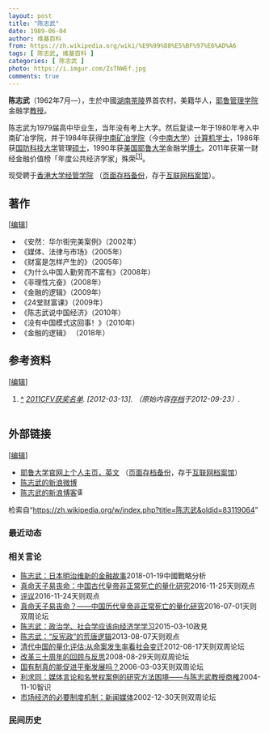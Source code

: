 ```yaml
---
layout: post
title: "陈志武"
date: 1989-06-04
author: 维基百科
from: https://zh.wikipedia.org/wiki/%E9%99%88%E5%BF%97%E6%AD%A6
tags: [ 陈志武, 维基百科 ]
categories: [ 陈志武 ]
photo: https://i.imgur.com/ZsTNWEf.jpg
comments: true
---
```

<div class="mw-content-ltr mw-parser-output" lang="zh" dir="ltr"><p><b>陈志武</b>（1962年7月<span class="useeditintro" title="Template:BLP editintro">—</span>），生於中國<a href="/wiki/%E6%B9%96%E5%8D%97" class="mw-redirect" title="湖南">湖南</a><a href="/wiki/%E8%8C%B6%E9%99%B5" class="mw-redirect" title="茶陵">茶陵</a>界首农村，美籍华人，<a href="/wiki/%E8%80%B6%E9%B2%81%E7%AE%A1%E7%90%86%E5%AD%A6%E9%99%A2" title="耶鲁管理学院">耶鲁管理学院</a>金融学<a href="/wiki/%E6%95%99%E6%8E%88" title="教授">教授</a>。
</p>
<meta property="mw:PageProp/toc">
<div class="mw-heading mw-heading2"></div>
<p>陈志武为1979届高中毕业生，当年没有考上大学。然后复读一年于1980年考入中南矿冶学院，并于1984年获得<a href="/wiki/%E4%B8%AD%E5%8D%97%E7%9F%BF%E5%86%B6%E5%AD%A6%E9%99%A2" class="mw-redirect" title="中南矿冶学院">中南矿冶学院</a>（今<a href="/wiki/%E4%B8%AD%E5%8D%97%E5%A4%A7%E5%AD%A6" title="中南大学">中南大学</a>）<a href="/wiki/%E7%94%B5%E5%AD%90%E8%AE%A1%E7%AE%97%E6%9C%BA" title="电子计算机">计算机</a><a href="/wiki/%E5%AD%A6%E5%A3%AB" class="mw-redirect" title="学士">学士</a>，1986年获<a href="/wiki/%E5%9B%BD%E9%98%B2%E7%A7%91%E6%8A%80%E5%A4%A7%E5%AD%A6" class="mw-redirect" title="国防科技大学">国防科技大学</a>管理<a href="/wiki/%E7%A1%95%E5%A3%AB" title="硕士">硕士</a>，1990年获<a href="/wiki/%E7%BE%8E%E5%9B%BD" title="美国">美国</a><a href="/wiki/%E8%80%B6%E9%B2%81%E5%A4%A7%E5%AD%A6" title="耶鲁大学">耶鲁大学</a>金融学<a href="/wiki/%E5%8D%9A%E5%A3%AB" title="博士">博士</a>。2011年获第一财经金融价值榜「年度公共经济学家」殊荣<sup id="cite_ref-1" class="reference"><a href="#cite_note-1">[1]</a></sup>。
</p><p>现受聘于<a rel="nofollow" class="external text" href="https://www.fbe.hku.hk/staff/academic/detail/zhiwu-chen">香港大学经管学院</a> （<a rel="nofollow" class="external text" href="//web.archive.org/web/20180810011451/https://www.fbe.hku.hk/staff/academic/detail/zhiwu-chen">页面存档备份</a>，存于<a href="/wiki/%E4%BA%92%E8%81%94%E7%BD%91%E6%A1%A3%E6%A1%88%E9%A6%86" title="互联网档案馆">互联网档案馆</a>）。
</p>
<div class="mw-heading mw-heading2"><h2 id="著作"><span id=".E8.91.97.E4.BD.9C"></span>著作</h2><span class="mw-editsection"><span class="mw-editsection-bracket">[</span><a href="/w/index.php?title=%E9%99%88%E5%BF%97%E6%AD%A6&amp;action=edit&amp;section=2" title="编辑章节：著作"><span>编辑</span></a><span class="mw-editsection-bracket">]</span></span></div>
<ul><li>《安然：华尔街完美案例》（2002年）</li>
<li>《媒体、法律与市场》（2005年）</li>
<li>《财富是怎样产生的》（2005年）</li>
<li>《为什么中国人勤劳而不富有》（2008年）</li>
<li>《非理性亢奋》（2008年）</li>
<li>《金融的逻辑》（2009年）</li>
<li>《24堂财富课》（2009年）</li>
<li>《陈志武说中国经济》（2010年）</li>
<li>《没有中国模式这回事！》（2010年）</li>
<li>《金融的逻辑》 （2018年）</li></ul>
<div class="mw-heading mw-heading2"><h2 id="参考资料"><span id=".E5.8F.82.E8.80.83.E8.B5.84.E6.96.99"></span>参考资料</h2><span class="mw-editsection"><span class="mw-editsection-bracket">[</span><a href="/w/index.php?title=%E9%99%88%E5%BF%97%E6%AD%A6&amp;action=edit&amp;section=3" title="编辑章节：参考资料"><span>编辑</span></a><span class="mw-editsection-bracket">]</span></span></div>
<div class="reflist columns references-column-width" style="-moz-column-width: 30em; -webkit-column-width: 30em; column-width: 30em; list-style-type: decimal;">
<ol class="references">
<li id="cite_note-1"><span class="mw-cite-backlink"><b><a href="#cite_ref-1">^</a></b></span> <span class="reference-text"><cite class="citation web"><a rel="nofollow" class="external text" href="http://www.yicai.com/news/2011/12/1258825.html">2011CFV获奖名单</a>.  <span class="reference-accessdate"> [<span class="nowrap">2012-03-13</span>]</span>. （原始内容<a rel="nofollow" class="external text" href="https://web.archive.org/web/20120923005136/http://www.yicai.com/news/2011/12/1258825.html">存档</a>于2012-09-23）.</cite><span title="ctx_ver=Z39.88-2004&amp;rfr_id=info%3Asid%2Fzh.wikipedia.org%3A%E9%99%88%E5%BF%97%E6%AD%A6&amp;rft.btitle=2011CFV%E8%8E%B7%E5%A5%96%E5%90%8D%E5%8D%95&amp;rft.genre=unknown&amp;rft_id=http%3A%2F%2Fwww.yicai.com%2Fnews%2F2011%2F12%2F1258825.html&amp;rft_val_fmt=info%3Aofi%2Ffmt%3Akev%3Amtx%3Abook" class="Z3988"><span style="display:none;">&nbsp;</span></span></span>
</li>
</ol></div>
<div class="mw-heading mw-heading2"><h2 id="外部链接"><span id=".E5.A4.96.E9.83.A8.E9.93.BE.E6.8E.A5"></span>外部链接</h2><span class="mw-editsection"><span class="mw-editsection-bracket">[</span><a href="/w/index.php?title=%E9%99%88%E5%BF%97%E6%AD%A6&amp;action=edit&amp;section=4" title="编辑章节：外部链接"><span>编辑</span></a><span class="mw-editsection-bracket">]</span></span></div>
<ul><li><a rel="nofollow" class="external text" href="http://som.yale.edu/zhiwu-chen">耶鲁大学官网上个人主页，英文</a> （<a rel="nofollow" class="external text" href="//web.archive.org/web/20140407040220/http://som.yale.edu/zhiwu-chen">页面存档备份</a>，存于<a href="/wiki/%E4%BA%92%E8%81%94%E7%BD%91%E6%A1%A3%E6%A1%88%E9%A6%86" title="互联网档案馆">互联网档案馆</a>）</li>
<li><a rel="nofollow" class="external text" href="https://weibo.com/chenzhiwu">陈志武的新浪微博</a></li>
<li><a rel="nofollow" class="external text" href="http://blog.sina.com.cn/chenzhiwu">陈志武的新浪博客</a><span class="skin-invert" typeof="mw:File"><span title="需註冊"><img alt="需註冊" src="//upload.wikimedia.org/wikipedia/commons/thumb/d/d6/Lock-gray-alt-2.svg/10px-Lock-gray-alt-2.svg.png" decoding="async" width="10" height="16" class="mw-file-element" srcset="//upload.wikimedia.org/wikipedia/commons/thumb/d/d6/Lock-gray-alt-2.svg/15px-Lock-gray-alt-2.svg.png 1.5x, //upload.wikimedia.org/wikipedia/commons/thumb/d/d6/Lock-gray-alt-2.svg/20px-Lock-gray-alt-2.svg.png 2x" data-file-width="512" data-file-height="813"></span></span></li></ul>
<!-- 
NewPP limit report
Parsed by mw‐web.codfw.main‐fdcb8b744‐hvztd
Cached time: 20240727145824
Cache expiry: 2592000
Reduced expiry: false
Complications: [show‐toc]
CPU time usage: 0.142 seconds
Real time usage: 0.191 seconds
Preprocessor visited node count: 1158/1000000
Post‐expand include size: 4050/2097152 bytes
Template argument size: 469/2097152 bytes
Highest expansion depth: 12/100
Expensive parser function count: 0/500
Unstrip recursion depth: 0/20
Unstrip post‐expand size: 1053/5000000 bytes
Lua time usage: 0.033/10.000 seconds
Lua memory usage: 1965976/52428800 bytes
Number of Wikibase entities loaded: 1/400
-->
<!--
Transclusion expansion time report (%,ms,calls,template)
100.00%  160.216      1 -total
 34.71%   55.606      1 Template:Reflist
 33.12%   53.063      1 Template:Sinaweibo
 31.35%   50.230      1 Template:Cite_web
 16.62%   26.633      1 Template:Bd
 10.58%   16.957      1 Template:Sinablog
  9.11%   14.588      2 Template:BD/isYear
  8.47%   13.573      1 Template:Registration_required
  7.65%   12.251      1 Template:Main_other
  6.67%   10.680      1 Template:IfPNS
-->

<!-- Saved in parser cache with key zhwiki:pcache:idhash:120544-0!canonical!zh and timestamp 20240727145824 and revision id 83119064. Rendering was triggered because: page-view
 -->
</div><!--esi <esi:include src="/esitest-fa8a495983347898/content" /> --><noscript><img src="https://login.wikimedia.org/wiki/Special:CentralAutoLogin/start?type=1x1" alt="" width="1" height="1" style="border: none; position: absolute;"></noscript>
<div class="printfooter" data-nosnippet="">检索自“<a dir="ltr" href="https://zh.wikipedia.org/w/index.php?title=陈志武&amp;oldid=83119064">https://zh.wikipedia.org/w/index.php?title=陈志武&amp;oldid=83119064</a>”</div><div id="recent-news"><h3>最近动态</h3><ul></ul></div><div id="open-opinion"><h3>相关言论</h3><ul><li><a href="https://nodebe4.github.io/opinion/2018-01-19/%E9%99%88%E5%BF%97%E6%AD%A6-%E6%97%A5%E6%9C%AC%E6%98%8E%E6%B2%BB%E7%BB%B4%E6%96%B0%E7%9A%84%E9%87%91%E8%9E%8D%E6%95%85%E4%BA%8B/" title="陈志武">陈志武：日本明治维新的金融故事</a><time>2018-01-19</time><a class="tag">中國戰略分析</a></li>
<li><a href="https://nodebe4.github.io/opinion/2016-11-25/%E7%9C%9F%E5%91%BD%E5%A4%A9%E5%AD%90%E6%98%93%E4%B8%A7%E5%91%BD-%E4%B8%AD%E5%9B%BD%E5%8F%A4%E4%BB%A3%E7%9A%87%E5%B8%9D%E9%9D%9E%E6%AD%A3%E5%B8%B8%E6%AD%BB%E4%BA%A1%E7%9A%84%E9%87%8F%E5%8C%96%E7%A0%94%E7%A9%B6/" title="陈志武">真命天子易丧命：中国古代皇帝非正常死亡的量化研究</a><time>2016-11-25</time><a class="tag">天则观点</a></li>
<li><a href="https://nodebe4.github.io/opinion/2016-11-24/%E8%AF%84%E8%AE%AE/" title="陈志武">评议</a><time>2016-11-24</time><a class="tag">天则观点</a></li>
<li><a href="https://nodebe4.github.io/opinion/2016-07-01/%E7%9C%9F%E5%91%BD%E5%A4%A9%E5%AD%90%E6%98%93%E4%B8%A7%E5%91%BD-%E4%B8%AD%E5%9B%BD%E5%8E%86%E4%BB%A3%E7%9A%87%E5%B8%9D%E9%9D%9E%E6%AD%A3%E5%B8%B8%E6%AD%BB%E4%BA%A1%E7%9A%84%E9%87%8F%E5%8C%96%E7%A0%94%E7%A9%B6/" title="陈志武">真命天子易丧命？——中国历代皇帝非正常死亡的量化研究</a><time>2016-07-01</time><a class="tag">天则双周论坛</a></li>
<li><a href="https://nodebe4.github.io/opinion/2015-03-10/%E9%99%88%E5%BF%97%E6%AD%A6-%E6%94%BF%E6%B2%BB%E5%AD%A6-%E7%A4%BE%E4%BC%9A%E5%AD%A6%E5%BA%94%E8%AF%A5%E5%90%91%E7%BB%8F%E6%B5%8E%E5%AD%A6%E5%AD%A6%E4%B9%A0/" title="杨天兆">陈志武：政治学、社会学应该向经济学学习</a><time>2015-03-10</time><a class="tag">政見</a></li>
<li><a href="https://nodebe4.github.io/opinion/2013-08-07/%E9%99%88%E5%BF%97%E6%AD%A6-%E5%8F%8D%E5%AE%AA%E6%94%BF-%E7%9A%84%E8%8D%92%E5%94%90%E9%80%BB%E8%BE%91/" title="陈志武">陈志武：“反宪政”的荒唐逻辑</a><time>2013-08-07</time><a class="tag">天则观点</a></li>
<li><a href="https://nodebe4.github.io/opinion/2012-08-17/%E6%B8%85%E4%BB%A3%E4%B8%AD%E5%9B%BD%E7%9A%84%E9%87%8F%E5%8C%96%E8%AF%84%E4%BC%B0%E4%BB%8E%E5%91%BD%E6%A1%88%E5%8F%91%E7%94%9F%E7%8E%87%E7%9C%8B%E7%A4%BE%E4%BC%9A%E5%8F%98%E8%BF%81/" title="陈志武">清代中国的量化评估:从命案发生率看社会变迁</a><time>2012-08-17</time><a class="tag">天则双周论坛</a></li>
<li><a href="https://nodebe4.github.io/opinion/2008-08-29/%E6%94%B9%E9%9D%A9%E4%B8%89%E5%8D%81%E5%91%A8%E5%B9%B4%E7%9A%84%E5%9B%9E%E9%A1%BE%E4%B8%8E%E5%8F%8D%E6%80%9D/" title="陈志武">改革三十周年的回顾与反思</a><time>2008-08-29</time><a class="tag">天则双周论坛</a></li>
<li><a href="https://nodebe4.github.io/opinion/2006-03-03/%E5%9B%BD%E6%9C%89%E5%88%B6%E7%9C%9F%E7%9A%84%E8%83%BD%E4%BF%83%E8%BF%9B%E5%B9%B3%E8%A1%A1%E5%8F%91%E5%B1%95%E5%90%97/" title="陈志武">国有制真的能促进平衡发展吗？</a><time>2006-03-03</time><a class="tag">天则双周论坛</a></li>
<li><a href="https://nodebe4.github.io/opinion/2004-11-10/%E5%88%A9%E6%B1%82%E5%90%8C-%E5%AA%92%E4%BD%93%E8%A8%80%E8%AE%BA%E5%92%8C%E5%90%8D%E8%AA%89%E6%9D%83%E6%A1%88%E4%BE%8B%E7%9A%84%E7%A0%94%E7%A9%B6%E6%96%B9%E6%B3%95%E5%9B%B0%E5%A2%83-%E4%B8%8E%E9%99%88%E5%BF%97%E6%AD%A6%E6%95%99%E6%8E%88%E5%95%86%E6%A6%B7/" title="利求同">利求同：媒体言论和名誉权案例的研究方法困境——与陈志武教授商榷</a><time>2004-11-10</time><a class="tag">智识</a></li>
<li><a href="https://nodebe4.github.io/opinion/2002-12-30/%E5%B8%82%E5%9C%BA%E7%BB%8F%E6%B5%8E%E7%9A%84%E5%BF%85%E8%A6%81%E5%88%B6%E5%BA%A6%E6%9C%BA%E5%88%B6-%E6%96%B0%E9%97%BB%E5%AA%92%E4%BD%93/" title="陈志武">市场经济的必要制度机制：新闻媒体</a><time>2002-12-30</time><a class="tag">天则双周论坛</a></li>
</ul></div><div id="mjls-record"><h3>民间历史</h3><ul></ul></div>